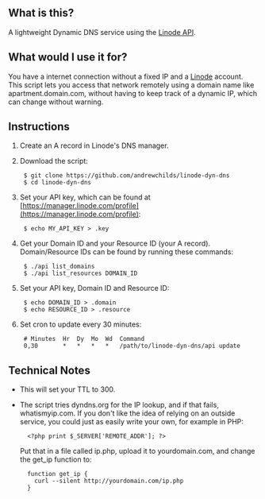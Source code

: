 ## What is this?

A lightweight Dynamic DNS service using the [Linode API](http://www.linode.com/api).

## What would I use it for?

You have a internet connection without a fixed IP and a [Linode](http://www.linode.com) account. This script lets you access that network remotely using a domain name like apartment.domain.com, without having to keep track of a dynamic IP, which can change without warning.

## Instructions

1. Create an A record in Linode's DNS manager.

2. Download the script:

        $ git clone https://github.com/andrewchilds/linode-dyn-dns
        $ cd linode-dyn-dns

3. Set your API key, which can be found at [https://manager.linode.com/profile](https://manager.linode.com/profile):

        $ echo MY_API_KEY > .key

4. Get your Domain ID and your Resource ID (your A record). Domain/Resource IDs can be found by running these commands:

        $ ./api list_domains
        $ ./api list_resources DOMAIN_ID

5. Set your API key, Domain ID and Resource ID:

        $ echo DOMAIN_ID > .domain
        $ echo RESOURCE_ID > .resource

6. Set cron to update every 30 minutes:

        # Minutes  Hr  Dy  Mo  Wd  Command
        0,30       *   *   *   *   /path/to/linode-dyn-dns/api update


## Technical Notes

* This will set your TTL to 300.
* The script tries dyndns.org for the IP lookup, and if that fails, whatismyip.com. If you don't like the idea of relying on an outside service, you could just as easily write your own, for example in PHP:

        <?php print $_SERVER['REMOTE_ADDR']; ?>

    Put that in a file called ip.php, upload it to yourdomain.com, and change the get_ip function to:

        function get_ip {
          curl --silent http://yourdomain.com/ip.php
        }
